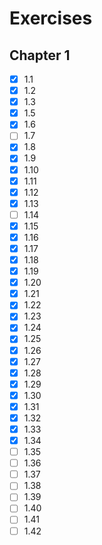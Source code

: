 # Exercises
## Chapter 1
- [x] 1.1
- [x] 1.2
- [x] 1.3
- [x] 1.5
- [x] 1.6
- [ ] 1.7
- [x] 1.8
- [x] 1.9
- [x] 1.10
- [x] 1.11
- [x] 1.12
- [x] 1.13
- [ ] 1.14
- [x] 1.15
- [x] 1.16
- [x] 1.17
- [x] 1.18
- [x] 1.19
- [x] 1.20
- [x] 1.21
- [x] 1.22
- [x] 1.23
- [x] 1.24
- [x] 1.25
- [x] 1.26
- [x] 1.27
- [x] 1.28
- [x] 1.29
- [x] 1.30
- [x] 1.31
- [x] 1.32
- [x] 1.33
- [x] 1.34
- [ ] 1.35
- [ ] 1.36
- [ ] 1.37
- [ ] 1.38
- [ ] 1.39
- [ ] 1.40
- [ ] 1.41
- [ ] 1.42
